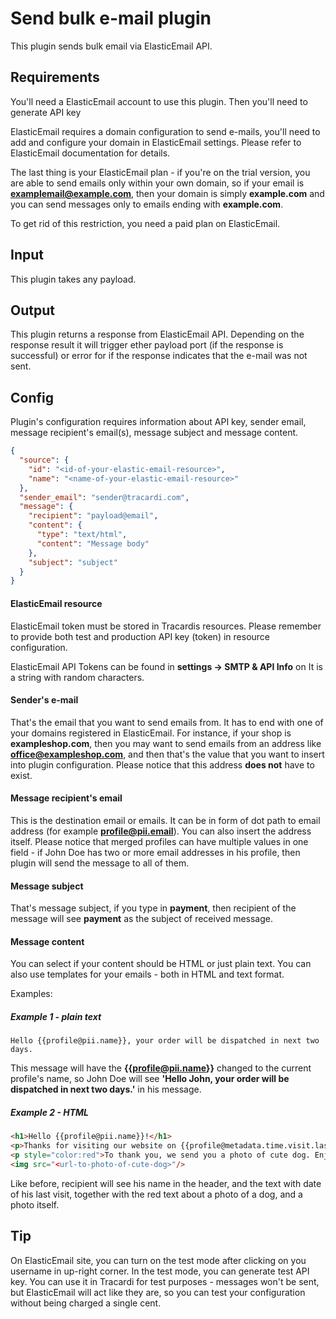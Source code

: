 # Send bulk e-mail plugin

This plugin sends bulk email via ElasticEmail API.

## Requirements

You'll need a ElasticEmail account to use this plugin. Then you'll need to generate API key 

ElasticEmail requires a domain configuration to send e-mails, you'll need to add and configure your domain in ElasticEmail settings. Please refer to ElasticEmail documentation for details.

The last thing is your ElasticEmail plan - if you're on the trial version, you are able to send emails only within your own domain, so if your email is **examplemail@example.com**, then your
domain is simply **example.com** and you can send messages only to emails ending with **example.com**.

To get rid of this restriction, you need a paid plan on ElasticEmail.

## Input

This plugin takes any payload.

## Output

This plugin returns a response from ElasticEmail API. Depending on the response result it will trigger ether payload 
port (if the response is successful) or error for if the response indicates that the e-mail was not sent.

## Config

Plugin's configuration requires information about API key, sender email, 
message recipient's email(s), message subject and message content.

```json
{
  "source": {
    "id": "<id-of-your-elastic-email-resource>",
    "name": "<name-of-your-elastic-email-resource>"
  },
  "sender_email": "sender@tracardi.com",
  "message": {
    "recipient": "payload@email",
    "content": {
      "type": "text/html",
      "content": "Message body"
    },
    "subject": "subject"
  }
}
```

#### ElasticEmail resource

ElasticEmail token must be stored in Tracardis resources. Please remember to provide both test and production API key 
(token) in resource configuration.

ElasticEmail API Tokens can be found in **settings -> SMTP & API Info** on  It is a string with random characters.

#### Sender's e-mail

That's the email that you want to send emails from. It has to end with one of your domains
registered in ElasticEmail. For instance, if your shop is **exampleshop.com**, 
then you may want to send emails from an address like **office@exampleshop.com**, and then that's the value that you
want to insert into plugin configuration. Please notice that this address __does not__ have to exist.

#### Message recipient's email

This is the destination email or emails. It can be in form of dot path to email address (for example **profile@pii.email**). 
You can also insert the address itself. Please notice that merged profiles can have multiple values in one field - 
if John Doe has two or more email addresses in his profile, then plugin will send the message to all of them.

#### Message subject

That's message subject, if you type in **payment**, then recipient of the message will see 
**payment** as the subject of received message.

#### Message content

You can select if your content should be HTML or just plain text. 
You can also use templates for your emails - both in HTML and text format. 

Examples:

##### Example 1 - plain text

```text
Hello {{profile@pii.name}}, your order will be dispatched in next two days.
```

This message will have the **{{profile@pii.name}}** changed to the current profile's name, so John Doe will
see **'Hello John, your order will be dispatched in next two days.'** in his message.

##### Example 2 - HTML

```html
<h1>Hello {{profile@pii.name}}!</h1>
<p>Thanks for visiting our website on {{profile@metadata.time.visit.last}}!</p>
<p style="color:red">To thank you, we send you a photo of cute dog. Enjoy:</p>
<img src="<url-to-photo-of-cute-dog>"/>
```
Like before, recipient will see his name in the header, and the text with date of his last visit,
together with the red text about a photo of a dog, and a photo itself.

## Tip

On ElasticEmail site, you can turn on the test mode after clicking on you username in up-right corner.
In the test mode, you can generate test API key. You can use it in Tracardi for test purposes - 
messages won't be sent, but ElasticEmail will act like they are, so you can test your
configuration without being charged a single cent.

